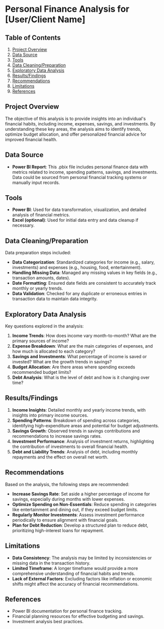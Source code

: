 # Personal Finance Analysis for [User/Client Name]

## Table of Contents
1. [Project Overview](#project-overview)
2. [Data Source](#data-source)
3. [Tools](#tools)
4. [Data Cleaning/Preparation](#data-cleaning-preparation)
5. [Exploratory Data Analysis](#exploratory-data-analysis)
6. [Results/Findings](#results-findings)
7. [Recommendations](#recommendations)
8. [Limitations](#limitations)
9. [References](#references)

## Project Overview



The objective of this analysis is to provide insights into an individual's financial habits, including income, expenses, savings, and investments. By understanding these key areas, the analysis aims to identify trends, optimize budget allocation, and offer personalized financial advice for improved financial health.

## Data Source
- **Power BI Report**: This .pbix file includes personal finance data with metrics related to income, spending patterns, savings, and investments. Data could be sourced from personal financial tracking systems or manually input records.

## Tools
- **Power BI**: Used for data transformation, visualization, and detailed analysis of financial metrics.
- **Excel (optional)**: Used for initial data entry and data cleanup if necessary.

## Data Cleaning/Preparation
Data preparation steps included:
- **Data Categorization**: Standardized categories for income (e.g., salary, investments) and expenses (e.g., housing, food, entertainment).
- **Handling Missing Data**: Managed any missing values in key fields (e.g., transaction amounts, dates).
- **Date Formatting**: Ensured date fields are consistent to accurately track monthly or yearly trends.
- **Data Validation**: Checked for any duplicate or erroneous entries in transaction data to maintain data integrity.

## Exploratory Data Analysis
Key questions explored in the analysis:
1. **Income Trends**: How does income vary month-to-month? What are the primary sources of income?
2. **Expense Breakdown**: What are the main categories of expenses, and how much is allocated to each category?
3. **Savings and Investments**: What percentage of income is saved or invested? What are the growth trends in savings?
4. **Budget Allocation**: Are there areas where spending exceeds recommended budget limits?
5. **Debt Analysis**: What is the level of debt and how is it changing over time?

## Results/Findings
1. **Income Insights**: Detailed monthly and yearly income trends, with insights into primary income sources.
2. **Spending Patterns**: Breakdown of spending across categories, identifying high-expenditure areas and potential for budget adjustments.
3. **Savings Growth**: Observed trends in savings contributions and recommendations to increase savings rates.
4. **Investment Performance**: Analysis of investment returns, highlighting the contribution of investments to overall financial health.
5. **Debt and Liability Trends**: Analysis of debt, including monthly repayments and the effect on overall net worth.

## Recommendations
Based on the analysis, the following steps are recommended:
- **Increase Savings Rate**: Set aside a higher percentage of income for savings, especially during months with lower expenses.
- **Optimize Spending on Non-Essentials**: Reduce spending in categories like entertainment and dining out, if they exceed budget limits.
- **Regularly Monitor Investments**: Assess investment performance periodically to ensure alignment with financial goals.
- **Plan for Debt Reduction**: Develop a structured plan to reduce debt, prioritizing high-interest loans for repayment.

## Limitations
- **Data Consistency**: The analysis may be limited by inconsistencies or missing data in the transaction history.
- **Limited Timeframe**: A longer timeframe would provide a more comprehensive understanding of financial habits and trends.
- **Lack of External Factors**: Excluding factors like inflation or economic shifts might affect the accuracy of financial recommendations.

## References
- Power BI documentation for personal finance tracking.
- Financial planning resources for effective budgeting and savings.
- Investment analysis best practices.
